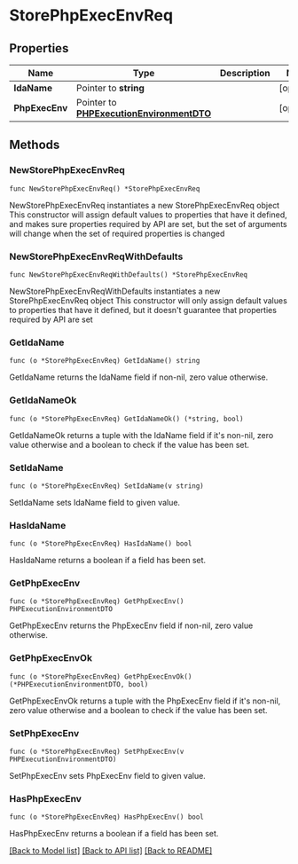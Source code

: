# StorePhpExecEnvReq

## Properties

Name | Type | Description | Notes
------------ | ------------- | ------------- | -------------
**IdaName** | Pointer to **string** |  | [optional] 
**PhpExecEnv** | Pointer to [**PHPExecutionEnvironmentDTO**](PHPExecutionEnvironmentDTO.md) |  | [optional] 

## Methods

### NewStorePhpExecEnvReq

`func NewStorePhpExecEnvReq() *StorePhpExecEnvReq`

NewStorePhpExecEnvReq instantiates a new StorePhpExecEnvReq object
This constructor will assign default values to properties that have it defined,
and makes sure properties required by API are set, but the set of arguments
will change when the set of required properties is changed

### NewStorePhpExecEnvReqWithDefaults

`func NewStorePhpExecEnvReqWithDefaults() *StorePhpExecEnvReq`

NewStorePhpExecEnvReqWithDefaults instantiates a new StorePhpExecEnvReq object
This constructor will only assign default values to properties that have it defined,
but it doesn't guarantee that properties required by API are set

### GetIdaName

`func (o *StorePhpExecEnvReq) GetIdaName() string`

GetIdaName returns the IdaName field if non-nil, zero value otherwise.

### GetIdaNameOk

`func (o *StorePhpExecEnvReq) GetIdaNameOk() (*string, bool)`

GetIdaNameOk returns a tuple with the IdaName field if it's non-nil, zero value otherwise
and a boolean to check if the value has been set.

### SetIdaName

`func (o *StorePhpExecEnvReq) SetIdaName(v string)`

SetIdaName sets IdaName field to given value.

### HasIdaName

`func (o *StorePhpExecEnvReq) HasIdaName() bool`

HasIdaName returns a boolean if a field has been set.

### GetPhpExecEnv

`func (o *StorePhpExecEnvReq) GetPhpExecEnv() PHPExecutionEnvironmentDTO`

GetPhpExecEnv returns the PhpExecEnv field if non-nil, zero value otherwise.

### GetPhpExecEnvOk

`func (o *StorePhpExecEnvReq) GetPhpExecEnvOk() (*PHPExecutionEnvironmentDTO, bool)`

GetPhpExecEnvOk returns a tuple with the PhpExecEnv field if it's non-nil, zero value otherwise
and a boolean to check if the value has been set.

### SetPhpExecEnv

`func (o *StorePhpExecEnvReq) SetPhpExecEnv(v PHPExecutionEnvironmentDTO)`

SetPhpExecEnv sets PhpExecEnv field to given value.

### HasPhpExecEnv

`func (o *StorePhpExecEnvReq) HasPhpExecEnv() bool`

HasPhpExecEnv returns a boolean if a field has been set.


[[Back to Model list]](../README.md#documentation-for-models) [[Back to API list]](../README.md#documentation-for-api-endpoints) [[Back to README]](../README.md)


